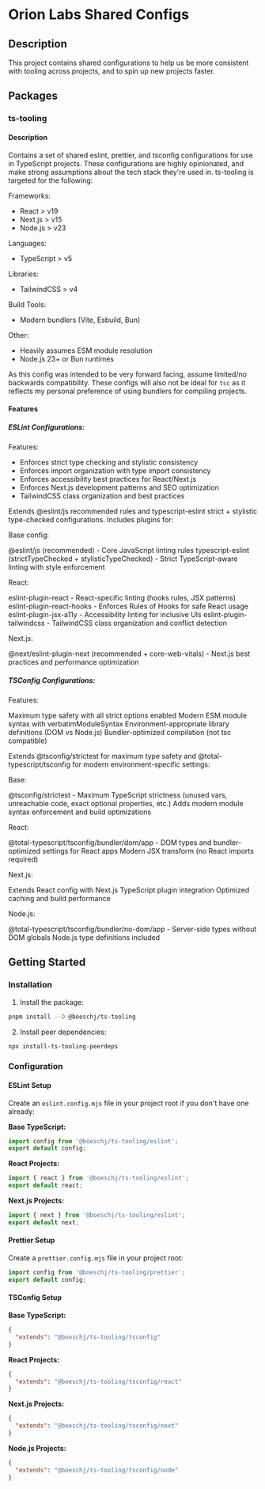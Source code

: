 # Orion Labs Shared Configs

## Description

This project contains shared configurations to help us be more consistent with tooling across projects, and to spin up new projects faster. 

## Packages

### ts-tooling

#### Description
Contains a set of shared eslint, prettier, and tsconfig configurations for use in TypeScript projects. These configurations are highly opinionated, and make strong assumptions about the tech stack they're used in. ts-tooling is targeted for the following:

Frameworks:
- React > v19
- Next.js > v15
- Node.js > v23

Languages:
- TypeScript > v5

Libraries:
- TailwindCSS > v4

Build Tools:
- Modern bundlers (Vite, Esbuild, Bun)

Other:
- Heavily assumes ESM module resolution
- Node.js 23+ or Bun runtimes


As this config was intended to be very forward facing, assume limited/no backwards compatibility. These configs will also not be ideal for `tsc` as it reflects my personal preference of using bundlers for compiling projects. 

#### Features

##### ESLint Configurations:

Features: 
- Enforces strict type checking and stylistic consistency
- Enforces import organization with type import consistency
- Enforces accessibility best practices for React/Next.js
- Enforces Next.js development patterns and SEO optimization
- TailwindCSS class organization and best practices


Extends @eslint/js recommended rules and typescript-eslint strict + stylistic type-checked configurations. Includes plugins for:

Base config:

@eslint/js (recommended) - Core JavaScript linting rules
typescript-eslint (strictTypeChecked + stylisticTypeChecked) - Strict TypeScript-aware linting with style enforcement

React:

eslint-plugin-react - React-specific linting (hooks rules, JSX patterns)
eslint-plugin-react-hooks - Enforces Rules of Hooks for safe React usage
eslint-plugin-jsx-a11y - Accessibility linting for inclusive UIs
eslint-plugin-tailwindcss - TailwindCSS class organization and conflict detection

Next.js:

@next/eslint-plugin-next (recommended + core-web-vitals) - Next.js best practices and performance optimization

##### TSConfig Configurations:

Features:

Maximum type safety with all strict options enabled
Modern ESM module syntax with verbatimModuleSyntax
Environment-appropriate library definitions (DOM vs Node.js)
Bundler-optimized compilation (not tsc compatible)

Extends @tsconfig/strictest for maximum type safety and @total-typescript/tsconfig for modern environment-specific settings:

Base:

@tsconfig/strictest - Maximum TypeScript strictness (unused vars, unreachable code, exact optional properties, etc.)
Adds modern module syntax enforcement and build optimizations


React:

@total-typescript/tsconfig/bundler/dom/app - DOM types and bundler-optimized settings for React apps
Modern JSX transform (no React imports required)


Next.js:

Extends React config with Next.js TypeScript plugin integration
Optimized caching and build performance


Node.js:

@total-typescript/tsconfig/bundler/no-dom/app - Server-side types without DOM globals
Node.js type definitions included

## Getting Started

### Installation

1. Install the package:
```bash
pnpm install --D @boeschj/ts-tooling
```

2. Install peer dependencies:
```bash
npx install-ts-tooling-peerdeps
```

### Configuration

#### ESLint Setup

Create an `eslint.config.mjs` file in your project root if you don't have one already:

**Base TypeScript:**
```javascript
import config from '@boeschj/ts-tooling/eslint';
export default config;
```

**React Projects:**
```javascript
import { react } from '@boeschj/ts-tooling/eslint';
export default react;
```

**Next.js Projects:**
```javascript
import { next } from '@boeschj/ts-tooling/eslint';
export default next;
```

#### Prettier Setup

Create a `prettier.config.mjs` file in your project root:

```javascript
import config from '@boeschj/ts-tooling/prettier';
export default config;
```

#### TSConfig Setup

**Base TypeScript:**
```json
{
  "extends": "@boeschj/ts-tooling/tsconfig"
}
```

**React Projects:**
```json
{
  "extends": "@boeschj/ts-tooling/tsconfig/react"
}
```

**Next.js Projects:**
```json
{
  "extends": "@boeschj/ts-tooling/tsconfig/next"
}
```

**Node.js Projects:**
```json
{
  "extends": "@boeschj/ts-tooling/tsconfig/node"
}
```